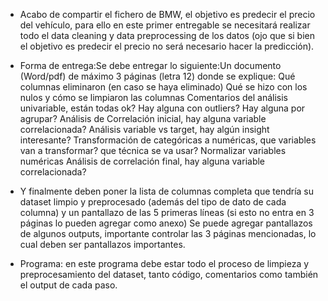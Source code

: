 - Acabo de compartir el fichero de BMW, el objetivo es predecir el precio del vehículo, para ello en este primer entregable se necesitará realizar todo el data cleaning y data preprocessing de los datos (ojo que si bien el objetivo es predecir el precio no será necesario hacer la predicción).

- Forma de entrega:Se debe entregar lo siguiente:Un documento (Word/pdf) de máximo 3 páginas (letra 12) donde se explique: Qué columnas eliminaron (en caso se haya eliminado) Qué se hizo con los nulos y cómo se limpiaron las columnas Comentarios del análisis univariable, están todas ok? Hay alguna con outliers? Hay alguna por agrupar? Análisis de Correlación inicial, hay alguna variable correlacionada? Análisis variable vs target, hay algún insight interesante? Transformación de categóricas a numéricas, que variables van a transformar? que técnica se va usar? Normalizar variables numéricas Análisis de correlación final, hay alguna variable correlacionada?

- Y finalmente deben poner la lista de columnas completa que tendría su dataset limpio y preprocesado (además del tipo de dato de cada columna) y un pantallazo de las 5 primeras líneas (si esto no entra en 3 páginas lo pueden agregar como anexo)
Se puede agregar pantallazos de algunos outputs, importante controlar las 3 páginas mencionadas, lo cual deben ser pantallazos importantes.

- Programa: en este programa debe estar todo el proceso de limpieza y preprocesamiento del dataset, tanto código, comentarios como también el output de cada paso.